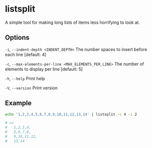 # listsplit

A simple tool for making long lists of items less horrifying to look at.

## Options

`-i`, `--indent-depth <INDENT_DEPTH>`
The number spaces to insert before each line [default: 4]

`-c`, `--max-elements-per-line <MAX_ELEMENTS_PER_LINE>`
The number of elements to display per line [default: 5]

`-h`, `--help`
Print help

`-V`, `--version`
Print version

## Example

```sh
echo '1,2,3,4,5,6,7,8,9,10,11,12,13,14' | listsplit -c 4 -i 2

# =>
#   1,2,3,4,
#   5,6,7,8,
#   9,10,11,12,
#   13,14
```
